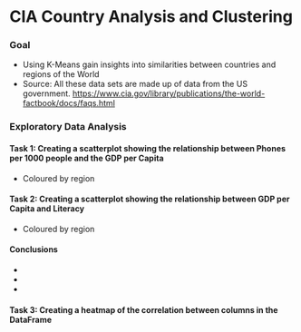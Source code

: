 # CIA Country Analysis and Clustering

### Goal

+ Using K-Means gain insights into similarities between countries and regions of the World
+ Source: All these data sets are made up of data from the US government. 
https://www.cia.gov/library/publications/the-world-factbook/docs/faqs.html

### Exploratory Data Analysis

#### Task 1: Creating a scatterplot showing the relationship between Phones per 1000 people and the GDP per Capita

+ Coloured by region

#### Task 2: Creating a scatterplot showing the relationship between GDP per Capita and Literacy

+ Coloured by region

#### Conclusions

+ 
+ 
+ 

#### Task 3: Creating a heatmap of the correlation between columns in the DataFrame
